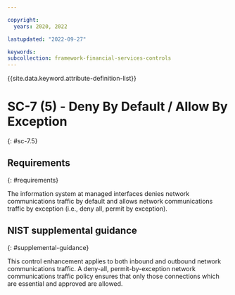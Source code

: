```yaml
---

copyright:
  years: 2020, 2022

lastupdated: "2022-09-27"

keywords: 
subcollection: framework-financial-services-controls
---
```


{{site.data.keyword.attribute-definition-list}}

         
# SC-7 (5) - Deny By Default / Allow By Exception
{: #sc-7.5}

## Requirements
{: #requirements}

The information system at managed interfaces denies network communications traffic by default and allows network communications traffic by exception (i.e., deny all, permit by exception).

## NIST supplemental guidance
{: #supplemental-guidance}

This control enhancement applies to both inbound and outbound network communications traffic. A deny-all, permit-by-exception network communications traffic policy ensures that only those connections which are essential and approved are allowed.




